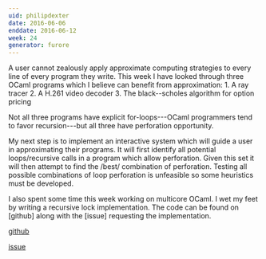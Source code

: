 ```yaml
---
uid: philipdexter
date: 2016-06-06
enddate: 2016-06-12
week: 24
generator: furore
---
```


A user cannot zealously apply approximate computing strategies to every line of every program they write. This week I have looked through three OCaml programs which I believe can benefit from approximation: 1. A ray tracer 2. A H.261 video decoder 3. The black--scholes algorithm for option pricing

Not all three programs have explicit for-loops---OCaml programmers tend to favor recursion---but all three have perforation opportunity.

My next step is to implement an interactive system which will guide a user in approximating their programs. It will first identify all potential loops/recursive calls in a program which allow perforation. Given this set it will then attempt to find the /best/ combination of perforation. Testing all possible combinations of loop perforation is unfeasible so some heuristics must be developed.

I also spent some time this week working on multicore OCaml. I wet my feet by writing a recursive lock implementation. The code can be found on [github] along with the [issue] requesting the implementation.

[github](https://github.com/ocamllabs/reagents/compare/master...philipdexter:recursive)

[issue](https://github.com/ocamllabs/reagents/issues/2)

